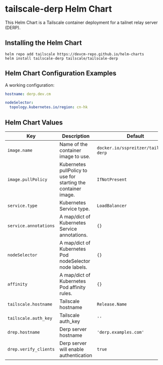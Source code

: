# tailscale-derp Helm Chart

This Helm Chart is a Tailscale container deployment for a tailnet relay server (DERP).

## Installing the Helm Chart

```shell
helm repo add tailscale https://devcm-repo.github.io/helm-charts
helm install tailscale-derp tailscale/tailscale-derp
```

## Helm Chart Configuration Examples

A working configuration:

```yaml
hostname: derp.dev.cm

nodeSelector:
  topology.kubernetes.io/region: cn-hk
```

## Helm Chart Values

| Key | Description | Default |
|---|---|---|
| `image.name` | Name of the container image to use. | `docker.io/sspreitzer/tailscale-derp` |
| `image.pullPolicy` | Kubernetes pullPolicy to use for starting the container image. | `IfNotPresent` |
| `service.type` | Kubernetes Service type. | `LoadBalancer` |
| `service.annotations` | A map/dict of Kubernetes Service annotations. | `{}` |
| `nodeSelector` | A map/dict of Kubernetes Pod nodeSelector node labels. | `{}` |
| `affinity` | A map/dict of Kubernetes Pod affinity rules. | `{}` |
| `tailscale.hostname` | Tailscale hostname | `Release.Name` |
| `tailscale.auth_key` | Tailscale auth_key | `''` |
| `drep.hostname` | Derp server hostname | `'derp.examples.com'` |
| `drep.verify_clients` | Derp server will enable authentication | `true` |
